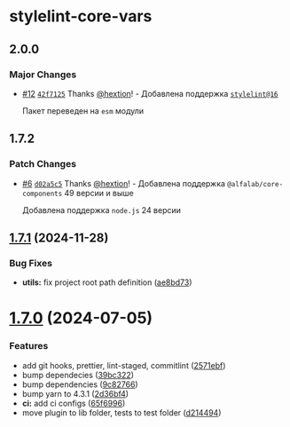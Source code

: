 # stylelint-core-vars

## 2.0.0

### Major Changes

- [#12](https://github.com/core-ds/stylelint-core-vars/pull/12) [`42f7125`](https://github.com/core-ds/stylelint-core-vars/commit/42f7125ff2feb3b90bb685c1d91b053e74618d19) Thanks [@hextion](https://github.com/hextion)! - Добавлена поддержка [`stylelint@16`](https://github.com/stylelint/stylelint/blob/5d642e9c9b6b8c7a453903350f112f991cdd9430/docs/migration-guide/to-16.md)

    Пакет переведен на `esm` модули

## 1.7.2

### Patch Changes

- [#6](https://github.com/core-ds/stylelint-core-vars/pull/6) [`d02a5c5`](https://github.com/core-ds/stylelint-core-vars/commit/d02a5c51acba50165669aefc1cc7b7886246d3ab) Thanks [@hextion](https://github.com/hextion)! - Добавлена поддержка `@alfalab/core-components` 49 версии и выше

    Добавлена поддержка `node.js` 24 версии

## [1.7.1](https://github.com/core-ds/stylelint-core-vars/compare/v1.7.0...v1.7.1) (2024-11-28)

### Bug Fixes

- **utils:** fix project root path definition ([ae8bd73](https://github.com/core-ds/stylelint-core-vars/commit/ae8bd732db71fc70405237294e789123c1e3ce07))

# [1.7.0](https://github.com/core-ds/stylelint-core-vars/compare/v1.6.0...v1.7.0) (2024-07-05)

### Features

- add git hooks, prettier, lint-staged, commitlint ([2571ebf](https://github.com/core-ds/stylelint-core-vars/commit/2571ebfe9820750b301984b7a32c0f0833e663db))
- bump dependecies ([39bc322](https://github.com/core-ds/stylelint-core-vars/commit/39bc32255c322a88a1c1ff248bf0c3fc2f88f30d))
- bump dependencies ([9c82766](https://github.com/core-ds/stylelint-core-vars/commit/9c82766a1502a2d80c0c076873407f69e7658deb))
- bump yarn to 4.3.1 ([2d36bf4](https://github.com/core-ds/stylelint-core-vars/commit/2d36bf4ec3b63fd70ec23f6ce8cf14dc108b257a))
- **ci:** add ci configs ([65f6996](https://github.com/core-ds/stylelint-core-vars/commit/65f69963e036b51adb7495a5d8218ab639b0f016))
- move plugin to lib folder, tests to test folder ([d214494](https://github.com/core-ds/stylelint-core-vars/commit/d214494db42e3804030321a3fbf238db31b568d0))
